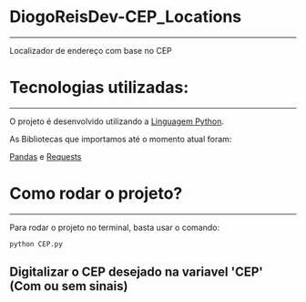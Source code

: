 # DiogoReisDev-CEP_Locations
----------------------------

Localizador de endereço com base no CEP

# Tecnologias utilizadas:
------------------------
O projeto é desenvolvido utilizando a [Linguagem Python](https://www.python.org/).

As Bibliotecas que importamos até o momento atual foram:

[Pandas](https://pandas.pydata.org) e [Requests](https://requests.readthedocs.io/projects/pt/pt_BR/latest/user/install.html)

# Como rodar o projeto?
-----------------------
Para rodar o projeto no terminal, basta usar o comando:
```
python CEP.py
```

Digitalizar o CEP desejado na variavel 'CEP' (Com ou sem sinais)
----------------------------------------------------------------
